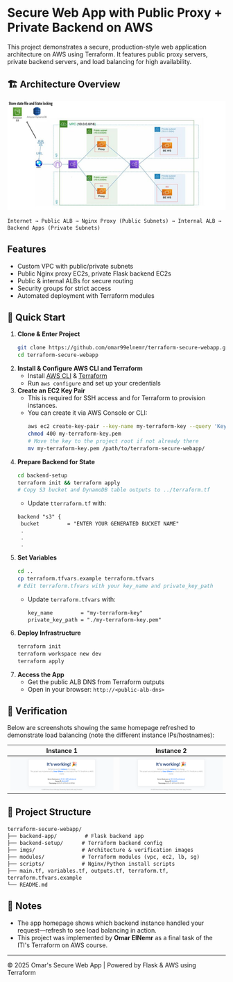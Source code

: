 # Secure Web App with Public Proxy + Private Backend on AWS

This project demonstrates a secure, production-style web application architecture on AWS using Terraform. It features public proxy servers, private backend servers, and load balancing for high availability.

## 🏗️ Architecture Overview

![Architecture](imgs/architecture.png)

```
Internet → Public ALB → Nginx Proxy (Public Subnets) → Internal ALB → Backend Apps (Private Subnets)
```

## Features
- Custom VPC with public/private subnets
- Public Nginx proxy EC2s, private Flask backend EC2s
- Public & internal ALBs for secure routing
- Security groups for strict access
- Automated deployment with Terraform modules

## 🚀 Quick Start

1. **Clone & Enter Project**
   ```bash
   git clone https://github.com/omar99elnemr/terraform-secure-webapp.git
   cd terraform-secure-webapp
   ```
2. **Install & Configure AWS CLI and Terraform**
   - Install [AWS CLI](https://docs.aws.amazon.com/cli/latest/userguide/getting-started-install.html) & [Terraform](https://developer.hashicorp.com/terraform/downloads)
   - Run `aws configure` and set up your credentials
3. **Create an EC2 Key Pair**
   - This is required for SSH access and for Terraform to provision instances.
   - You can create it via AWS Console or CLI:
     ```bash
     aws ec2 create-key-pair --key-name my-terraform-key --query 'KeyMaterial' --output text > my-terraform-key.pem
     chmod 400 my-terraform-key.pem
     # Move the key to the project root if not already there
     mv my-terraform-key.pem /path/to/terraform-secure-webapp/
     ```
4. **Prepare Backend for State**
   ```bash
   cd backend-setup
   terraform init && terraform apply
   # Copy S3 bucket and DynamoDB table outputs to ../terraform.tf
   ```
   - Update `tterraform.tf` with:
   ```hcl
   backend "s3" {
    bucket         = "ENTER YOUR GENERATED BUCKET NAME"
    .
    .
    .
    ```
5. **Set Variables**
   ```bash
   cd ..
   cp terraform.tfvars.example terraform.tfvars
   # Edit terraform.tfvars with your key_name and private_key_path
   ```
   - Update `terraform.tfvars` with:
     ```hcl
     key_name         = "my-terraform-key"
     private_key_path = "./my-terraform-key.pem"
     ```
6. **Deploy Infrastructure**
   ```bash
   terraform init
   terraform workspace new dev
   terraform apply
   ```
7. **Access the App**
   - Get the public ALB DNS from Terraform outputs
   - Open in your browser: `http://<public-alb-dns>`

## 📸 Verification

Below are screenshots showing the same homepage refreshed to demonstrate load balancing (note the different instance IPs/hostnames):

| Instance 1 | Instance 2 |
|--------------------------|---------------------------|
| ![Homepage1](imgs/verification01.png) | ![Homepage2](imgs/verification02.png) |

## 📝 Project Structure

```
terraform-secure-webapp/
├── backend-app/         # Flask backend app
├── backend-setup/      # Terraform backend config
├── imgs/               # Architecture & verification images
├── modules/            # Terraform modules (vpc, ec2, lb, sg)
├── scripts/            # Nginx/Python install scripts
├── main.tf, variables.tf, outputs.tf, terraform.tf, terraform.tfvars.example
└── README.md
```

## 🧩 Notes
- The app homepage shows which backend instance handled your request—refresh to see load balancing in action.
- This project was implemented by **Omar ElNemr** as a final task of the ITI's Terraform on AWS course.

---

© 2025 Omar's Secure Web App | Powered by Flask & AWS using Terraform